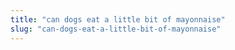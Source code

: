 ```yaml
---
title: "can dogs eat a little bit of mayonnaise"
slug: "can-dogs-eat-a-little-bit-of-mayonnaise"
---
```


